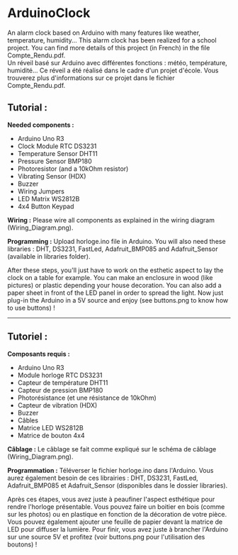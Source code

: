 # ArduinoClock

An alarm clock based on Arduino with many features like weather, temperature, humidity... This alarm clock has been realized for a school project. You can find more details of this project (in French) in the file Compte_Rendu.pdf.<br />
Un réveil basé sur Arduino avec différentes fonctions : météo, température, humidité... Ce réveil a été réalisé dans le cadre d'un projet d'école. Vous trouverez plus d'informations sur ce projet dans le fichier Compte_Rendu.pdf.

<h2>Tutorial :</h2>
   <strong>Needed components :</strong>
   
  - Arduino Uno R3
  - Clock Module RTC DS3231
  - Temperature Sensor DHT11
  - Pressure Sensor BMP180
  - Photoresistor (and a 10kOhm resistor)
  - Vibrating Sensor (HDX)
  - Buzzer
  - Wiring Jumpers
  - LED Matrix WS2812B
  - 4x4 Button Keypad
  
<strong>Wiring :</strong>
  Please wire all components as explained in the wiring diagram (Wiring_Diagram.png).
  
<strong>Programming :</strong>
  Upload horloge.ino file in Arduino. You will also need these libraries : DHT, DS3231, FastLed, Adafruit_BMP085 and Adafruit_Sensor (available in libraries folder).
  
After these steps, you'll just have to work on the esthetic aspect to lay the clock on a table for example. You can make an enclosure in wood (like pictures) or plastic depending your house decoration. You can also add a paper sheet in front of the LED panel in order to spread the light. Now just plug-in the Arduino in a 5V source and enjoy (see buttons.png to know how to use buttons) !

<hr />

<h2>Tutoriel :</h2>
<strong>Composants requis :</strong>

  - Arduino Uno R3
  - Module horloge RTC DS3231
  - Capteur de température DHT11
  - Capteur de pression BMP180
  - Photorésistance (et une résistance de 10kOhm)
  - Capteur de vibration (HDX)
  - Buzzer
  - Câbles
  - Matrice LED WS2812B
  - Matrice de bouton 4x4
  
<strong>Câblage :</strong>
  Le câblage se fait comme expliqué sur le schéma de câblage (Wiring_Diagram.png).
  
<strong>Programmation :</strong>
  Téléverser le fichier horloge.ino dans l'Arduino. Vous aurez également besoin de ces librairies : DHT, DS3231, FastLed, Adafruit_BMP085 et Adafruit_Sensor (disponibles dans le dossier libraries).
  
Après ces étapes, vous avez juste à peaufiner l'aspect esthétique pour rendre l'horloge présentable. Vous pouvez faire un boitier en bois (comme sur les photos) ou en plastique en fonction de la décoration de votre pièce. Vous pouvez également ajouter une feuille de papier devant la matrice de LED pour diffuser la lumière. Pour finir, vous avez juste à brancher l'Arduino sur une source 5V et profitez (voir buttons.png pour l'utilisation des boutons) !
